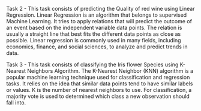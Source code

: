 Task 2 - This task consists of predicting the Quality of red wine using Linear Regression.
Linear Regression is an algorithm that belongs to supervised Machine Learning. It tries to apply relations that will predict the outcome of an event based on the independent variable data points. The relation is usually a straight line that best fits the different data points as close as possible.
Linear regression is commonly used in many fields, including economics, finance, and social sciences, to analyze and predict trends in data. 


Task 3 - This task consists of classifying the Iris flower Species using K-Nearest Neighbors Algorithm.
The K-Nearest Neighbor (KNN) algorithm is a popular machine learning technique used for classification and regression tasks. It relies on the idea that similar data points tend to have similar labels or values.
K is the number of nearest neighbors to use. For classification, a majority vote is used to determined which class a new observation should fall into.
